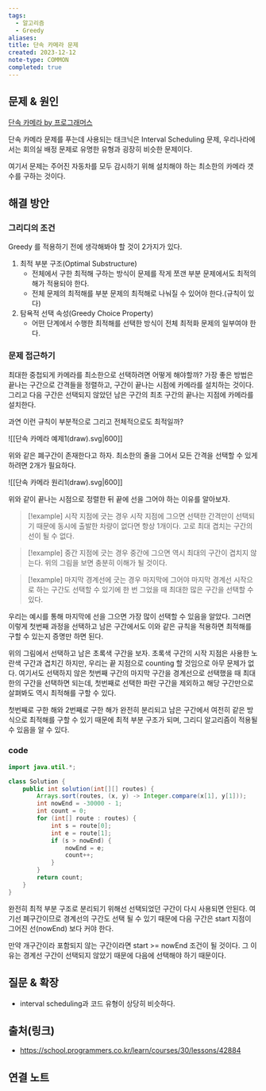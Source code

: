 ```yaml
---
tags:
  - 알고리즘
  - Greedy
aliases: 
title: 단속 카메라 문제
created: 2023-12-12
note-type: COMMON
completed: true
---
```



## 문제 & 원인
[단속 카메라 by 프로그래머스](https://school.programmers.co.kr/learn/courses/30/lessons/42884) 

단속 카메라 문제를 푸는데 사용되는 태크닉은 Interval Scheduling 문제, 우리나라에서는 회의실 배정 문제로 유명한 유형과 굉장히 비슷한 문제이다.

여기서 문제는 주어진 자동차를 모두 감시하기 위해 설치해야 하는 최소한의 카메라 갯수를 구하는 것이다.
## 해결 방안

### 그리디의 조건
Greedy 를 적용하기 전에 생각해봐야 할 것이 2가지가 있다.

1. 최적 부분 구조(Optimal Substructure)
	- 전체에서 구한 최적해 구하는 방식이 문제를 작게 쪼갠 부분 문제에서도 최적의 해가 적용되야 한다.
	- 전체 문제의 최적해를 부분 문제의 최적해로 나눠질 수 있어야 한다.(규칙이 있다)
2. 탐욕적 선택 속성(Greedy Choice Property)
	- 어떤 단계에서 수행한 최적해를 선택한 방식이 전체 최적화 문제의 일부여야 한다.

### 문제 접근하기

최대한 중첩되게 카메라를 최소한으로 선택하려면 어떻게 해야할까? 가장 좋은 방법은 끝나는 구간으로 간격들을 정렬하고, 구간이 끝나는 시점에 카메라를 설치하는 것이다. 그리고 다음 구간은 선택되지 않았던 남은 구간의 최초 구간의 끝나는 지점에 카메라를 설치한다.

과연 이런 규칙이 부분적으로 그리고 전체적으로도 최적일까?

![[단속 카메라 예제1(draw).svg|600]]

위와 같은 폐구간이 존재한다고 하자. 최소한의 줄을 그어서 모든 간격을 선택할 수 있게 하려면 2개가 필요하다. 

![[단속 카메라 원리1(draw).svg|600]]

위와 같이 끝나는 시점으로 정렬한 뒤 끝에 선을 그어야 하는 이유를 알아보자.

>[!example] 시작 지점에 긋는 경우
>시작 지점에 그으면 선택한 간격만이 선택되기 때문에 동시에 출발한 차량이 없다면 항상 1개이다.  고로 최대 겹치는 구간의 선이 될 수 없다.


>[!example] 중간 지점에 긋는 경우
>중간에 그으면 역시 최대의 구간이 겹치지 않는다. 위의 그림을 보면 충분히 이해가 될 것이다.


>[!example] 마지막 경계선에 긋는 경우
>마지막에 그어야 마지막 경계선 시작으로 하는 구간도 선택할 수 있기에 한 번 그었을 때 최대한 많은 구간을 선택할 수 있다.


우리는 예시를 통해 마지막에 선을 그으면 가장 많이 선택할 수 있음을 알았다.  그러면 이렇게 첫번째 과정을 선택하고 남은 구간에서도 이와 같은 규칙을 적용하면 최적해를 구할 수 있는지 증명만 하면 된다.

위의 그림에서 선택하고 남은 초록색 구간을 보자.  초록색 구간의 시작 지점은 사용한 노란색 구간과 겹치긴 하지만,  우리는 끝 지점으로 counting 할 것임으로 아무 문제가 없다. 여기서도 선택하지 않은 첫번째 구간의 마지막 구간을 경계선으로 선택했을 때 최대한의 구간을 선택하면 되는데, 첫번째로 선택한 파란 구간을 제외하고 해당 구간만으로 살펴봐도 역시 최적해를 구할 수 있다. 

첫번째로 구한 해와 2번째로 구한 해가 완전히 분리되고 남은 구간에서 여전히 같은 방식으로 최적해를 구할 수 있기 때문에 최적 부분 구조가 되며, 그리디 알고리즘이 적용될 수 있음을 알 수 있다.


### code
```java
import java.util.*;

class Solution {
    public int solution(int[][] routes) {
        Arrays.sort(routes, (x, y) -> Integer.compare(x[1], y[1]));
        int nowEnd = -30000 - 1;
        int count = 0;
        for (int[] route : routes) {
            int s = route[0];
            int e = route[1];
            if (s > nowEnd) {
                nowEnd = e;
                count++;
            }
        }
        return count;
    }
}
```

완전히 최적 부분 구조로 분리되기 위해선 선택되었던 구간이 다시 사용되면 안된다.  여기선 폐구간이므로 경계선의 구간도 선택 될 수 있기 때문에 다음 구간은 start 지점이 그어진 선(nowEnd) 보다 커야 한다.

만약 개구간이라 포함되지 않는 구간이라면 start >= nowEnd 조건이 될 것이다. 그 이유는 경계선 구간이 선택되지 않았기 때문에 다음에 선택해야 하기 때문이다.

## 질문 & 확장

- interval scheduling과 코드 유형이 상당히 비슷하다.

## 출처(링크)
- https://school.programmers.co.kr/learn/courses/30/lessons/42884

## 연결 노트










